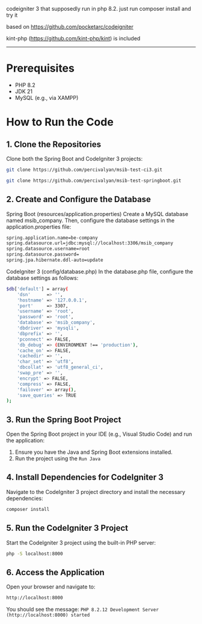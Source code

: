 codeigniter 3 that supposedly run in php 8.2.
just run composer install and try it

based on https://github.com/pocketarc/codeigniter

kint-php (https://github.com/kint-php/kint) is included

------------------------------------------------------------------------

# Prerequisites

- PHP 8.2
- JDK 21
- MySQL (e.g., via XAMPP)

# How to Run the Code

## 1. Clone the Repositories
Clone both the Spring Boot and CodeIgniter 3 projects:
```bash
git clone https://github.com/percivalyan/msib-test-ci3.git
```

```bash
git clone https://github.com/percivalyan/msib-test-springboot.git
```

## 2. Create and Configure the Database
Spring Boot (resources/application.properties)
Create a MySQL database named msib_company. Then, configure the database settings in the application.properties file:
```bash
spring.application.name=be-company
spring.datasource.url=jdbc:mysql://localhost:3306/msib_company
spring.datasource.username=root
spring.datasource.password=
spring.jpa.hibernate.ddl-auto=update
```

CodeIgniter 3 (config/database.php)
In the database.php file, configure the database settings as follows:
```bash
$db['default'] = array(
    'dsn'	   => '',
    'hostname' => '127.0.0.1',
    'port'	   => 3307,
    'username' => 'root',
    'password' => 'root',
    'database' => 'msib_company',
    'dbdriver' => 'mysqli',
    'dbprefix' => '',
    'pconnect' => FALSE,
    'db_debug' => (ENVIRONMENT !== 'production'),
    'cache_on' => FALSE,
    'cachedir' => '',
    'char_set' => 'utf8',
    'dbcollat' => 'utf8_general_ci',
    'swap_pre' => '',
    'encrypt' => FALSE,
    'compress' => FALSE,
    'failover' => array(),
    'save_queries' => TRUE
);
```

## 3. Run the Spring Boot Project
Open the Spring Boot project in your IDE (e.g., Visual Studio Code) and run the application:
1. Ensure you have the Java and Spring Boot extensions installed.
2. Run the project using the ```Run Java```

## 4. Install Dependencies for CodeIgniter 3
Navigate to the CodeIgniter 3 project directory and install the necessary dependencies:
```bash
composer install
```

## 5. Run the CodeIgniter 3 Project
Start the CodeIgniter 3 project using the built-in PHP server:
```bash
php -S localhost:8000
```

## 6. Access the Application
Open your browser and navigate to:
```bash
http://localhost:8000
```
You should see the message:
```PHP 8.2.12 Development Server (http://localhost:8000) started```
